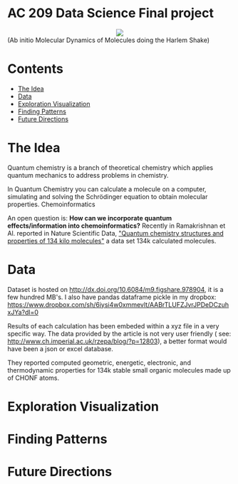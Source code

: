 AC 209 Data Science Final project 
===================
<div style="text-align:center">
<img src="http://giant.gfycat.com/SlimyReasonableItalianbrownbear.gif">
</div>
(Ab initio Molecular Dynamics of Molecules doing the Harlem Shake)


# Contents
- [The Idea](#the-idea) 
- [Data](#data) 
- [Exploration Visualization](#exploration-visualization) 
- [Finding Patterns](#finding-patterns) 
- [Future Directions](#future-directions) 


# The Idea

Quantum chemistry is a branch of theoretical chemistry which applies quantum mechanics  to address problems in chemistry.

In Quantum Chemistry you can calculate a molecule on a computer, simulating and solving the Schrödinger equation to obtain molecular properties.
Chemoinformatics

An open question is: **How can we incorporate quantum effects/information into chemoinformatics?**
Recently in Ramakrishnan et Al. reported in Nature Scientific Data, ["Quantum chemistry structures and properties of 134 kilo molecules"](http://www.nature.com/articles/sdata201422) a data set 134k calculated molecules. 

# Data

Dataset is hosted on http://dx.doi.org/10.6084/m9.figshare.978904, it is a few hundred MB's.
I also have pandas dataframe pickle in my dropbox:
https://www.dropbox.com/sh/6iysi4w0xmmevlt/AABrTLUFZJvrJPDeDCzuhxJYa?dl=0

Results of each calculation has been embeded within a xyz file in a very specific way. The data provided by the article is not very user friendly ( see: http://www.ch.imperial.ac.uk/rzepa/blog/?p=12803), a better format would have been a json or excel database.

They reported computed geometric, energetic, electronic, and thermodynamic properties for 134k stable small organic molecules made up of CHONF atoms.
# Exploration Visualization

# Finding Patterns

# Future Directions

